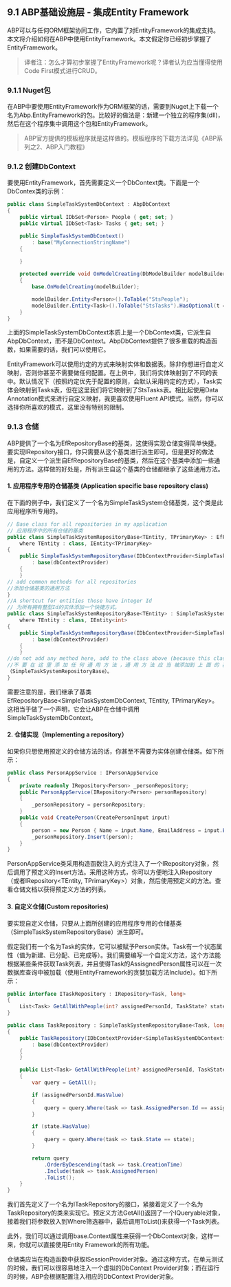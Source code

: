 ## 9.1 ABP基础设施层 - 集成Entity Framework

ABP可以与任何ORM框架协同工作，它内置了对EntityFramework的集成支持。本文将介绍如何在ABP中使用EntityFramework。本文假定你已经初步掌握了EntityFramework。

> 	译者注：怎么才算初步掌握了EntityFramework呢？译者认为应当懂得使用Code First模式进行CRUD。

### 9.1.1 Nuget包

在ABP中要使用EntityFramework作为ORM框架的话，需要到Nuget上下载一个名为Abp.EntityFramework的包。比较好的做法是：新建一个独立的程序集(dll)，然后在这个程序集中调用这个包和EntityFramework。


>ABP官方提供的模板程序就是这样做的。模板程序的下载方法详见《ABP系列之2、ABP入门教程》

### 9.1.2 创建DbContext

要使用EntityFramework，首先需要定义一个DbContext类。下面是一个DbContex类的示例：

``` csharp
public class SimpleTaskSystemDbContext : AbpDbContext
{
    public virtual IDbSet<Person> People { get; set; }
    public virtual IDbSet<Task> Tasks { get; set; }

    public SimpleTaskSystemDbContext()
        : base("MyConnectionStringName")
    {
        
    }

    protected override void OnModelCreating(DbModelBuilder modelBuilder)
    {
        base.OnModelCreating(modelBuilder);

        modelBuilder.Entity<Person>().ToTable("StsPeople");
        modelBuilder.Entity<Task>().ToTable("StsTasks").HasOptional(t => t.AssignedPerson);
    }
}
```

上面的SimpleTaskSystemDbContext本质上是一个DbContext类，它派生自AbpDbContext，而不是DbContext。AbpDbContext提供了很多重载的构造函数，如果需要的话，我们可以使用它。

EntityFramework可以使用约定的方式来映射实体和数据表。除非你想进行自定义映射，否则你甚至不需要做任何配置。在上例中，我们将实体映射到了不同的表中。默认情况下（按照约定优先于配置的原则，会默认采用约定的方式），Task实体会映射到Tasks表，但在这里我们将它映射到了StsTasks表。相比起使用Data Annotation模式来进行自定义映射，我更喜欢使用Fluent API模式。当然，你可以选择你所喜欢的模式，这里没有特别的限制。

### 9.1.3 仓储

ABP提供了一个名为EfRepositoryBase的基类，这使得实现仓储变得简单快捷。要实现IRepository接口，你只需要从这个基类进行派生即可。但是更好的做法是，自定义一个派生自EfRepositoryBase的基类，然后在这个基类中添加一些通用的方法。这样做的好处是，所有派生自这个基类的仓储都继承了这些通用方法。

#### 1. 应用程序专用的仓储基类 (Application specific base repository class)

在下面的例子中，我们定义了一个名为SimpleTaskSystem仓储基类，这个类是此应用程序所专用的。

``` csharp
// Base class for all repositories in my application
// 应用程序中的所有仓储的基类
public class SimpleTaskSystemRepositoryBase<TEntity, TPrimaryKey> : EfRepositoryBase<SimpleTaskSystemDbContext, TEntity, TPrimaryKey>
    where TEntity : class, IEntity<TPrimaryKey>
{
    public SimpleTaskSystemRepositoryBase(IDbContextProvider<SimpleTaskSystemDbContext> dbContextProvider)
        : base(dbContextProvider)
    {
    }
// add common methods for all repositories
//添加仓储基类的通用方法
}
//A shortcut for entities those have integer Id
// 为所有拥有整型Id的实体添加一个快捷方式。
public class SimpleTaskSystemRepositoryBase<TEntity> : SimpleTaskSystemRepositoryBase<TEntity, int>
    where TEntity : class, IEntity<int>
{
    public SimpleTaskSystemRepositoryBase(IDbContextProvider<SimpleTaskSystemDbContext> dbContextProvider)
        : base(dbContextProvider)
    {
    }
//do not add any method here, add to the class above (because this class inherits it)
//不 要 在 这 里 添 加 任 何 通 用 方 法 ，通 用 方 法 应 当 被添加到 上 面 的 基 类 中（MyRepositoryBase<TEntity, TPrimaryKey>）
（SimpleTaskSystemRepositoryBase）。
}
```

需要注意的是，我们继承了基类EfRepositoryBase<SimpleTaskSystemDbContext, TEntity, TPrimaryKey>。这相当于做了一个声明，它会让ABP在仓储中调用SimpleTaskSystemDbContext。

#### 2. 仓储实现（Implementing a repository）

如果你只想使用预定义的仓储方法的话，你甚至不需要为实体创建仓储类。如下所示：

``` csharp
public class PersonAppService : IPersonAppService
{
    private readonly IRepository<Person> _personRepository;
    public PersonAppService(IRepository<Person> personRepository)
    {
        _personRepository = personRepository;
    }
    public void CreatePerson(CreatePersonInput input)
    {        
        person = new Person { Name = input.Name, EmailAddress = input.EmailAddress };        
        _personRepository.Insert(person);
    }
}
```

PersonAppService类采用构造函数注入的方式注入了一个IRepository<Person>对象，然后调用了预定义的Insert方法。采用这种方式，你可以方便地注入IRepository<TEntity> （或者IRepository<TEntity, TPrimaryKey>）对象，然后使用预定义的方法。查看仓储文档以获得预定义方法的列表。

#### 3. 自定义仓储(Custom repositories)

要实现自定义仓储，只要从上面所创建的应用程序专用的仓储基类（SimpleTaskSystemRepositoryBase）派生即可。

假定我们有一个名为Task的实体，它可以被赋予Person实体。Task有一个状态属性（值为新建、已分配、已完成等）。我们需要编写一个自定义方法，这个方法能根据某些条件获取Task列表，并且使得Task的AssisgnedPerson属性可以在一次数据库查询中被加载（使用EntityFramework的贪婪加载方法Include）。如下所示：

``` csharp
public interface ITaskRepository : IRepository<Task, long>
{
    List<Task> GetAllWithPeople(int? assignedPersonId, TaskState? state);
}

public class TaskRepository : SimpleTaskSystemRepositoryBase<Task, long>, ITaskRepository
{
    public TaskRepository(IDbContextProvider<SimpleTaskSystemDbContext> dbContextProvider)
        : base(dbContextProvider)
    {
    }

    public List<Task> GetAllWithPeople(int? assignedPersonId, TaskState? state)
    {
        var query = GetAll();

        if (assignedPersonId.HasValue)
        {
            query = query.Where(task => task.AssignedPerson.Id == assignedPersonId.Value);
        }

        if (state.HasValue)
        {
            query = query.Where(task => task.State == state);
        }

        return query
            .OrderByDescending(task => task.CreationTime)
            .Include(task => task.AssignedPerson)
            .ToList();
    }
}
```

我们首先定义了一个名为ITaskRepository的接口，紧接着定义了一个名为TaskRepository的类来实现它。预定义方法GetAll()返回了一个IQueryable<Task>对象，接着我们将参数放入到Where筛选器中，最后调用ToList()来获得一个Task列表。

此外，我们可以通过调用base.Context属性来获得一个DbContext对象，这样一来，你就可以直接使用Entity Framework的所有功能。

仓储类应当在构造函数中获取ISessionProvider对象。通过这种方式，在单元测试的时候，我们可以很容易地注入一个虚拟的DbContext Provider对象；而在运行的时候，ABP会根据配置注入相应的DbContext Provider对象。


